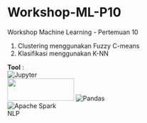 # Workshop-ML-P10
Workshop Machine Learning - Pertemuan 10
1. Clustering menggunakan Fuzzy C-means
2. Klasifikasi menggunakan K-NN

**Tool** :  
![Jupyter](https://img.shields.io/badge/Jupyter-white?style=for-the-badge&logo=jupyter&logoColor=Orange)  
<img src="https://img.shields.io/badge/Jupyter-808080?style=for-the-badge&logo=jupyter&logoColor=FF7700&background=white" width="150" height="50">
![Pandas](https://img.shields.io/badge/Pandas-150458?style=for-the-badge&logo=pandas&logoColor=white)  
![Apache Spark](https://img.shields.io/badge/Apache%20Spark-E25A1C?style=for-the-badge&logo=apache-spark&logoColor=white)  
NLP
